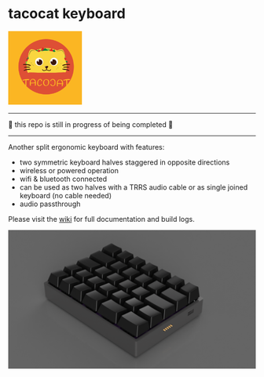 # tacocat keyboard

<img src="assets/img/tacocat.png" width=150/>

---

:construction: this repo is still in progress of being completed :construction:

---

Another split ergonomic keyboard with features:
- two symmetric keyboard halves staggered in opposite directions
- wireless or powered operation
- wifi & bluetooth connected
- can be used as two halves with a TRRS audio cable or as single joined keyboard (no cable needed)
- audio passthrough

Please visit the [wiki](https://github.com/ConstantinoSchillebeeckx/tacocat-keyboard/wiki) for full documentation and build logs.

<img src="assets/img/render_left.png" />
